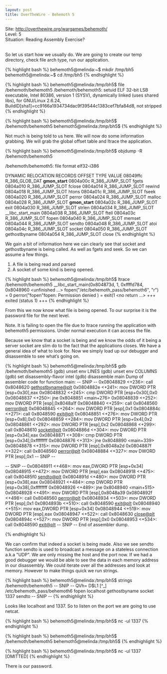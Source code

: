 ```yaml
---
layout: post
title: OverTheWire - Behemoth 5
---
```


Site: http://overthewire.org/wargames/behemoth/ <br>
Level: 5<br>
Situation: Reading Assembly Exercise?<br><br>

So let us start how we usually do. We are going to create our temp directory, check file arch type, run our application.

{% highlight bash %}
behemoth5@melinda:~$ mkdir /tmp/bh5
behemoth5@melinda:~$ cd /tmp/bh5
{% endhighlight %}

{% highlight bash %}
behemoth5@melinda:/tmp/bh5$ file /behemoth/behemoth5
/behemoth/behemoth5: setuid ELF 32-bit LSB  executable, Intel 80386, version 1 (SYSV), dynamically linked (uses shared libs), for GNU/Linux 2.6.24, BuildID[sha1]=cc9166a1934734dac9f39544c1383cef7bfa84d8, not stripped
{% endhighlight %}

{% highlight bash %}
behemoth5@melinda:/tmp/bh5$ /behemoth/behemoth5
behemoth5@melinda:/tmp/bh5$ 
{% endhighlight %}

Not much is being told to us here. We will now do some information grabbing. We will grab the global offset table and ltrace the application.

{% highlight bash %}
behemoth5@melinda:/tmp/bh5$ objdump -R /behemoth/behemoth5

/behemoth/behemoth5:     file format elf32-i386

DYNAMIC RELOCATION RECORDS
OFFSET   TYPE              VALUE 
08049ffc R_386_GLOB_DAT    __gmon_start__
0804a00c R_386_JUMP_SLOT   fgets
0804a010 R_386_JUMP_SLOT   fclose
0804a014 R_386_JUMP_SLOT   rewind
0804a018 R_386_JUMP_SLOT   htons
0804a01c R_386_JUMP_SLOT   fseek
0804a020 R_386_JUMP_SLOT   perror
0804a024 R_386_JUMP_SLOT   malloc
0804a028 R_386_JUMP_SLOT   __gmon_start__
0804a02c R_386_JUMP_SLOT   exit
0804a030 R_386_JUMP_SLOT   strlen
0804a034 R_386_JUMP_SLOT   __libc_start_main
0804a038 R_386_JUMP_SLOT   ftell
0804a03c R_386_JUMP_SLOT   fopen
0804a040 R_386_JUMP_SLOT   memset
0804a044 R_386_JUMP_SLOT   sendto
0804a048 R_386_JUMP_SLOT   atoi
0804a04c R_386_JUMP_SLOT   socket
0804a050 R_386_JUMP_SLOT   gethostbyname
0804a054 R_386_JUMP_SLOT   close
{% endhighlight %}

We gain a bit of information here we can clearly see that socket and gethostbyname is being called. As well as fgets and seek. So we can assume a few things.

1. A file is being read and parsed
2. A socket of some kind is being opened.

{% highlight bash %}
behemoth5@melinda:/tmp/bh5$ ltrace /behemoth/behemoth5
__libc_start_main(0x804873d, 1, 0xffffd784, 0x8048960 <unfinished ...>
fopen("/etc/behemoth_pass/behemoth6", "r")         = 0
perror("fopen"fopen: Permission denied
)                                    = <void>
exit(1 <no return ...>
+++ exited (status 1) +++
{% endhighlight %}

From this we now know what file is being opened. To our surprise it is the password file for the next level.

Note. It is failing to open the file due to ltrace running the application with behemoth5 permissions. Under normal execution it can access the file.

Because we know that a socket is being and we know the odds of it being a server socket are slim do to the fact that the applications closes. We have a general idea of what to look for. Now we simply load up our debugger and disassemble to see what’s going on.

{% highlight bash %}
behemoth5@melinda:/tmp/bh5$ gdb /behemoth/behemoth5
(gdb) unset env LINES
(gdb) unset env COLUMNS
(gdb) set disassembly-flavor intel
(gdb) disassemble main
Dump of assembler code for function main:
-- SNIP --
   0x08048829 <+236>:	call   0x8048620 <gethostbyname@plt>
   0x0804882e <+241>:	mov    DWORD PTR [esp+0x30],eax
   0x08048832 <+245>:	cmp    DWORD PTR [esp+0x30],0x0
   0x08048837 <+250>:	jne    0x8048851 <main+276>
   0x08048839 <+252>:	mov    DWORD PTR [esp],0x8048a1f
   0x08048840 <+259>:	call   0x8048560 <perror@plt>
   0x08048845 <+264>:	mov    DWORD PTR [esp],0x1
   0x0804884c <+271>:	call   0x8048590 <exit@plt>
   0x08048851 <+276>:	mov    DWORD PTR [esp+0x8],0x0
   0x08048859 <+284>:	mov    DWORD PTR [esp+0x4],0x2
   0x08048861 <+292>:	mov    DWORD PTR [esp],0x2
   0x08048868 <+299>:	call   0x8048610 <socket@plt>
   0x0804886d <+304>:	mov    DWORD PTR [esp+0x34],eax
   0x08048871 <+308>:	cmp    DWORD PTR [esp+0x34],0xffffffff
   0x08048876 <+313>:	jne    0x8048890 <main+339>
   0x08048878 <+315>:	mov    DWORD PTR [esp],0x8048a2d
   0x0804887f <+322>:	call   0x8048560 <perror@plt>
   0x08048884 <+327>:	mov    DWORD PTR [esp],0x1
-- SNIP --

-- SNIP --
   0x08048911 <+468>:	mov    eax,DWORD PTR [esp+0x34]
   0x08048915 <+472>:	mov    DWORD PTR [esp],eax
   0x08048918 <+475>:	call   0x80485f0 <sendto@plt>
   0x0804891d <+480>:	mov    DWORD PTR [esp+0x38],eax
   0x08048921 <+484>:	cmp    DWORD PTR [esp+0x38],0xffffffff
   0x08048926 <+489>:	jne    0x8048940 <main+515>
   0x08048928 <+491>:	mov    DWORD PTR [esp],0x8048a39
   0x0804892f <+498>:	call   0x8048560 <perror@plt>
   0x08048934 <+503>:	mov    DWORD PTR [esp],0x1
   0x0804893b <+510>:	call   0x8048590 <exit@plt>
   0x08048940 <+515>:	mov    eax,DWORD PTR [esp+0x34]
   0x08048944 <+519>:	mov    DWORD PTR [esp],eax
   0x08048947 <+522>:	call   0x8048630 <close@plt>
   0x0804894c <+527>:	mov    DWORD PTR [esp],0x0
   0x08048953 <+534>:	call   0x8048590 <exit@plt>
-- SNIP --
End of assembler dump.

{% endhighlight %}

We can confirm that indeed a socket is being made. Also we see sendto function sendto is used to broadcast a message on a stateless connection a.k.a "UDP". We are only missing the host and the port now. If we had a good debugger we would be able to see the data in each memory address in our disassembly. We could iterate over all the addresses and look at memory. However to make things quick we run strings.

{% highlight bash %}
behemoth5@melinda:/tmp/bh5$ strings /behemoth/behemoth5
-- SNIP --
QVh=
D$L1
[^_]
/etc/behemoth_pass/behemoth6
fopen
localhost
gethostbyname
socket
1337
sendto
-- SNIP --
{% endhighlight %}

Looks like localhost and 1337. So to listen on the port we are going to use netcat.

{% highlight bash %}
behemoth5@melinda:/tmp/bh5$ nc -ul 1337
{% endhighlight %}

{% highlight bash %}
behemoth5@melinda:/tmp/bh5$ /behemoth/behemoth5
behemoth5@melinda:/tmp/bh5$ 
{% endhighlight %}

{% highlight bash %}
behemoth5@melinda:/tmp/bh5$ nc -ul 1337
[OMITTED]
{% endhighlight %}

There is our password.